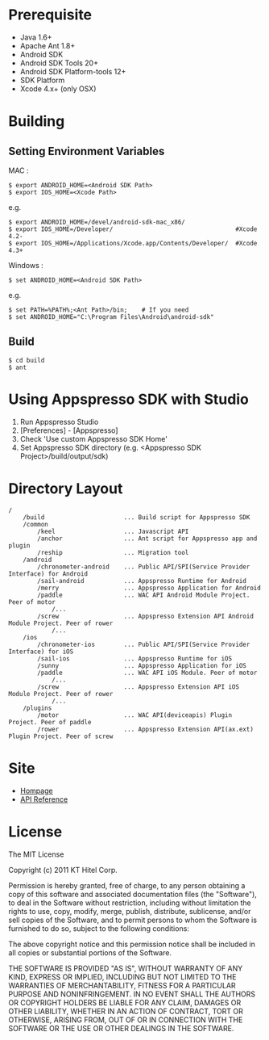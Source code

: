 Prerequisite
==========================

* Java 1.6+
* Apache Ant 1.8+
* Android SDK
 * Android SDK Tools 20+
 * Android SDK Platform-tools 12+
 * SDK Platform
* Xcode 4.x+ (only OSX)

Building
=============================
Setting Environment Variables
-----------------------------
MAC :

    $ export ANDROID_HOME=<Android SDK Path>
    $ export IOS_HOME=<Xcode Path>

e.g. 

    $ export ANDROID_HOME=/devel/android-sdk-mac_x86/
    $ export IOS_HOME=/Developer/                                  #Xcode 4.2-
    $ export IOS_HOME=/Applications/Xcode.app/Contents/Developer/  #Xcode 4.3+

Windows :

    $ set ANDROID_HOME=<Android SDK Path>

e.g. 

    $ set PATH=%PATH%;<Ant Path>/bin;    # If you need
    $ set ANDROID_HOME="C:\Program Files\Android\android-sdk"

Build
-----------------------------
    $ cd build
    $ ant

Using Appspresso SDK with Studio
=============================

1. Run Appspresso Studio
1. [Preferences] - [Appspresso]
1. Check 'Use custom Appspresso SDK Home'
1. Set Appspresso SDK directory (e.g. \<Appspresso SDK Project\>/build/output/sdk)

Directory Layout
=============================
    
    /
        /build                      ... Build script for Appspresso SDK
        /common
            /keel                   ... Javascript API
            /anchor                 ... Ant script for Appspresso app and plugin
            /reship                 ... Migration tool
        /android
            /chronometer-android    ... Public API/SPI(Service Provider Interface) for Android
            /sail-android           ... Appspresso Runtime for Android
            /merry                  ... Appspresso Application for Android
            /paddle                 ... WAC API Android Module Project. Peer of motor
                /...
            /screw                  ... Appspresso Extension API Android Module Project. Peer of rower
                /...
        /ios
            /chronometer-ios        ... Public API/SPI(Service Provider Interface) for iOS
            /sail-ios               ... Appspresso Runtime for iOS
            /sunny                  ... Appspresso Application for iOS
            /paddle                 ... WAC API iOS Module. Peer of motor
                /...
            /screw                  ... Appspresso Extension API iOS Module Project. Peer of rower
                /...
        /plugins
            /motor                  ... WAC API(deviceapis) Plugin Project. Peer of paddle
            /rower                  ... Appspresso Extension API(ax.ext) Plugin Project. Peer of screw

Site
=============================

* [Hompage](http://www.appspresso.com/)
* [API Reference](http://appspresso.com/api-reference)

License
=============================

 The MIT License

Copyright (c) 2011 KT Hitel Corp.

Permission is hereby granted, free of charge, to any person obtaining a copy
of this software and associated documentation files (the "Software"), to deal
in the Software without restriction, including without limitation the rights
to use, copy, modify, merge, publish, distribute, sublicense, and/or sell
copies of the Software, and to permit persons to whom the Software is
furnished to do so, subject to the following conditions:

The above copyright notice and this permission notice shall be included in
all copies or substantial portions of the Software.

THE SOFTWARE IS PROVIDED "AS IS", WITHOUT WARRANTY OF ANY KIND, EXPRESS OR
IMPLIED, INCLUDING BUT NOT LIMITED TO THE WARRANTIES OF MERCHANTABILITY,
FITNESS FOR A PARTICULAR PURPOSE AND NONINFRINGEMENT. IN NO EVENT SHALL THE
AUTHORS OR COPYRIGHT HOLDERS BE LIABLE FOR ANY CLAIM, DAMAGES OR OTHER
LIABILITY, WHETHER IN AN ACTION OF CONTRACT, TORT OR OTHERWISE, ARISING FROM,
OUT OF OR IN CONNECTION WITH THE SOFTWARE OR THE USE OR OTHER DEALINGS IN
THE SOFTWARE.
